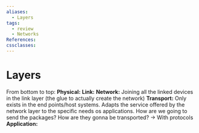 ```yaml
---
aliases:
  - Layers
tags:
  - review
  - Networks
References: 
cssclasses:
---
```

# Layers
From bottom to top:
**Physical:**
**Link:**
**Network:** Joining all the linked devices in the link layer (the glue to actually create the network)
**Transport:** Only exists in the end points/host systems. Adapts the service offered by the network layer to the specific needs os applications. How are we going to send the packages? How are they gonna be transported? → With protocols
**Application:** 